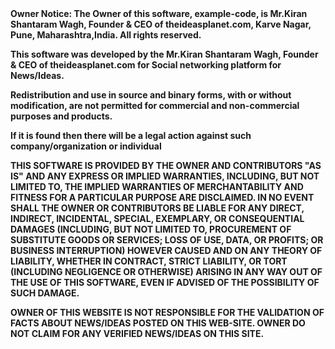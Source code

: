 <b>
Owner Notice: The Owner of this software, example-code, is Mr.Kiran Shantaram Wagh, Founder & CEO of theideasplanet.com, Karve Nagar, Pune, Maharashtra,India. All rights reserved.

This software was developed by the Mr.Kiran Shantaram Wagh, Founder & CEO of theideasplanet.com for Social networking platform for News/Ideas.



Redistribution and use in source and binary forms, with or without modification, are not  permitted for commercial and non-commercial purposes and products.

If it is found then there will be a legal action against such company/organization or individual


THIS SOFTWARE IS PROVIDED BY THE OWNER AND CONTRIBUTORS "AS IS" AND ANY EXPRESS OR IMPLIED WARRANTIES, INCLUDING, BUT NOT LIMITED TO, THE IMPLIED WARRANTIES OF MERCHANTABILITY AND FITNESS FOR A PARTICULAR PURPOSE ARE DISCLAIMED. IN NO EVENT SHALL THE OWNER OR CONTRIBUTORS BE LIABLE FOR ANY DIRECT, INDIRECT, INCIDENTAL, SPECIAL, EXEMPLARY, OR CONSEQUENTIAL DAMAGES (INCLUDING, BUT NOT LIMITED TO, PROCUREMENT OF SUBSTITUTE GOODS OR SERVICES; LOSS OF USE, DATA, OR PROFITS; OR BUSINESS INTERRUPTION) HOWEVER CAUSED AND ON ANY THEORY OF LIABILITY, WHETHER IN CONTRACT, STRICT LIABILITY, OR TORT (INCLUDING NEGLIGENCE OR OTHERWISE) ARISING IN ANY WAY OUT OF THE USE OF THIS SOFTWARE, EVEN IF ADVISED OF THE POSSIBILITY OF SUCH DAMAGE.

OWNER OF THIS WEBSITE IS NOT RESPONSIBLE FOR THE VALIDATION OF FACTS ABOUT NEWS/IDEAS POSTED ON THIS WEB-SITE. OWNER DO NOT CLAIM FOR ANY VERIFIED NEWS/IDEAS ON THIS SITE.

</B>
